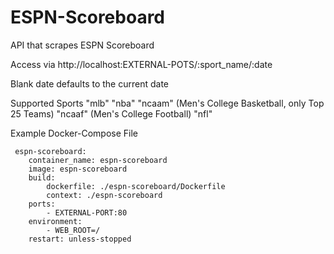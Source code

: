 # ESPN-Scoreboard
API that scrapes ESPN Scoreboard

Access via http://localhost:EXTERNAL-POTS/:sport_name/:date

Blank date defaults to the current date

Supported Sports
"mlb"
"nba"
"ncaam" (Men's College Basketball, only Top 25 Teams)
"ncaaf" (Men's College Football)
"nfl"

Example Docker-Compose File

     espn-scoreboard:
        container_name: espn-scoreboard
        image: espn-scoreboard
        build:
            dockerfile: ./espn-scoreboard/Dockerfile
            context: ./espn-scoreboard
        ports:
            - EXTERNAL-PORT:80
        environment:
            - WEB_ROOT=/
        restart: unless-stopped